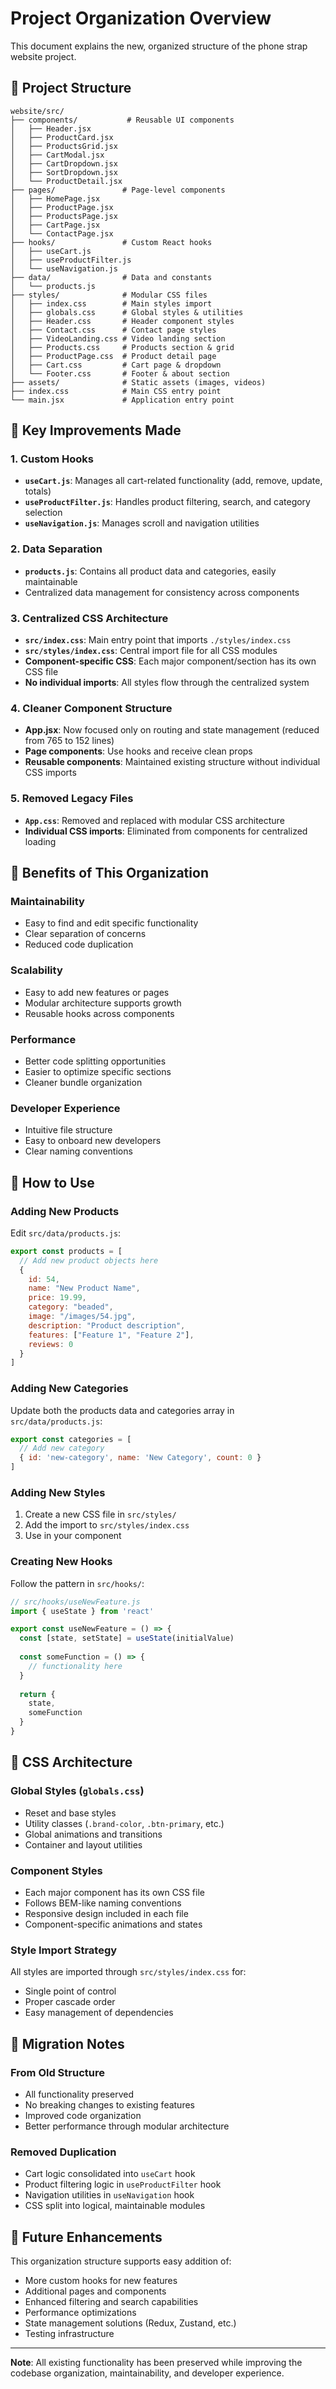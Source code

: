 # Project Organization Overview

This document explains the new, organized structure of the phone strap website project.

## 📁 Project Structure

```
website/src/
├── components/           # Reusable UI components
│   ├── Header.jsx
│   ├── ProductCard.jsx
│   ├── ProductsGrid.jsx
│   ├── CartModal.jsx
│   ├── CartDropdown.jsx
│   ├── SortDropdown.jsx
│   └── ProductDetail.jsx
├── pages/               # Page-level components
│   ├── HomePage.jsx
│   ├── ProductPage.jsx
│   ├── ProductsPage.jsx
│   ├── CartPage.jsx
│   └── ContactPage.jsx
├── hooks/               # Custom React hooks
│   ├── useCart.js
│   ├── useProductFilter.js
│   └── useNavigation.js
├── data/                # Data and constants
│   └── products.js
├── styles/              # Modular CSS files
│   ├── index.css        # Main styles import
│   ├── globals.css      # Global styles & utilities
│   ├── Header.css       # Header component styles
│   ├── Contact.css      # Contact page styles
│   ├── VideoLanding.css # Video landing section
│   ├── Products.css     # Products section & grid
│   ├── ProductPage.css  # Product detail page
│   ├── Cart.css         # Cart page & dropdown
│   └── Footer.css       # Footer & about section
├── assets/              # Static assets (images, videos)
├── index.css            # Main CSS entry point
└── main.jsx             # Application entry point
```

## 🔧 Key Improvements Made

### 1. **Custom Hooks** 
- **`useCart.js`**: Manages all cart-related functionality (add, remove, update, totals)
- **`useProductFilter.js`**: Handles product filtering, search, and category selection
- **`useNavigation.js`**: Manages scroll and navigation utilities

### 2. **Data Separation**
- **`products.js`**: Contains all product data and categories, easily maintainable
- Centralized data management for consistency across components

### 3. **Centralized CSS Architecture**
- **`src/index.css`**: Main entry point that imports `./styles/index.css`
- **`src/styles/index.css`**: Central import file for all CSS modules
- **Component-specific CSS**: Each major component/section has its own CSS file
- **No individual imports**: All styles flow through the centralized system

### 4. **Cleaner Component Structure**
- **App.jsx**: Now focused only on routing and state management (reduced from 765 to 152 lines)
- **Page components**: Use hooks and receive clean props
- **Reusable components**: Maintained existing structure without individual CSS imports

### 5. **Removed Legacy Files**
- **`App.css`**: Removed and replaced with modular CSS architecture
- **Individual CSS imports**: Eliminated from components for centralized loading

## 🎯 Benefits of This Organization

### **Maintainability**
- Easy to find and edit specific functionality
- Clear separation of concerns
- Reduced code duplication

### **Scalability** 
- Easy to add new features or pages
- Modular architecture supports growth
- Reusable hooks across components

### **Performance**
- Better code splitting opportunities
- Easier to optimize specific sections
- Cleaner bundle organization

### **Developer Experience**
- Intuitive file structure
- Easy to onboard new developers
- Clear naming conventions

## 📝 How to Use

### **Adding New Products**
Edit `src/data/products.js`:
```javascript
export const products = [
  // Add new product objects here
  {
    id: 54,
    name: "New Product Name",
    price: 19.99,
    category: "beaded",
    image: "/images/54.jpg",
    description: "Product description",
    features: ["Feature 1", "Feature 2"],
    reviews: 0
  }
]
```

### **Adding New Categories**
Update both the products data and categories array in `src/data/products.js`:
```javascript
export const categories = [
  // Add new category
  { id: 'new-category', name: 'New Category', count: 0 }
]
```

### **Adding New Styles**
1. Create a new CSS file in `src/styles/`
2. Add the import to `src/styles/index.css`
3. Use in your component

### **Creating New Hooks**
Follow the pattern in `src/hooks/`:
```javascript
// src/hooks/useNewFeature.js
import { useState } from 'react'

export const useNewFeature = () => {
  const [state, setState] = useState(initialValue)
  
  const someFunction = () => {
    // functionality here
  }
  
  return {
    state,
    someFunction
  }
}
```

## 🎨 CSS Architecture

### **Global Styles** (`globals.css`)
- Reset and base styles
- Utility classes (`.brand-color`, `.btn-primary`, etc.)
- Global animations and transitions
- Container and layout utilities

### **Component Styles**
- Each major component has its own CSS file
- Follows BEM-like naming conventions
- Responsive design included in each file
- Component-specific animations and states

### **Style Import Strategy**
All styles are imported through `src/styles/index.css` for:
- Single point of control
- Proper cascade order
- Easy management of dependencies

## 🔄 Migration Notes

### **From Old Structure**
- All functionality preserved
- No breaking changes to existing features
- Improved code organization
- Better performance through modular architecture

### **Removed Duplication**
- Cart logic consolidated into `useCart` hook
- Product filtering logic in `useProductFilter` hook
- Navigation utilities in `useNavigation` hook
- CSS split into logical, maintainable modules

## 🚀 Future Enhancements

This organization structure supports easy addition of:
- More custom hooks for new features
- Additional pages and components
- Enhanced filtering and search capabilities
- Performance optimizations
- State management solutions (Redux, Zustand, etc.)
- Testing infrastructure

---

**Note**: All existing functionality has been preserved while improving the codebase organization, maintainability, and developer experience. 